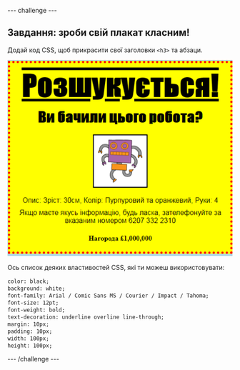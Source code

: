 \--- challenge \---

## Завдання: зроби свій плакат класним!

Додай код CSS, щоб прикрасити свої заголовки `<h3>` та абзаци.

![знімок екрана](images/wanted-final.png)

Ось список деяких властивостей CSS, які ти можеш використовувати:

    color: black;
    background: white;
    font-family: Arial / Comic Sans MS / Courier / Impact / Tahoma;
    font-size: 12pt;
    font-weight: bold;
    text-decoration: underline overline line-through;
    margin: 10px;
    padding: 10px;
    width: 100px;
    height: 100px;
    

\--- /challenge \---